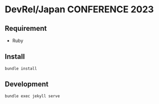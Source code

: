 # DevRel/Japan CONFERENCE 2023

## Requirement

- Ruby

## Install

```
bundle install
```

## Development

```
bundle exec jekyll serve
```


